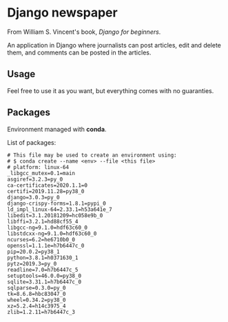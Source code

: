 # Django newspaper

From William S. Vincent's book, _Django for beginners_.

An application in Django where journalists can post articles, edit and
delete them, and comments can be posted in the articles.

## Usage

Feel free to use it as you want, but everything comes with no guaranties.

## Packages

Environment managed with __conda__.

List of packages:
```
# This file may be used to create an environment using:
# $ conda create --name <env> --file <this file>
# platform: linux-64
_libgcc_mutex=0.1=main
asgiref=3.2.3=py_0
ca-certificates=2020.1.1=0
certifi=2019.11.28=py38_0
django=3.0.3=py_0
django-crispy-forms=1.8.1=pypi_0
ld_impl_linux-64=2.33.1=h53a641e_7
libedit=3.1.20181209=hc058e9b_0
libffi=3.2.1=hd88cf55_4
libgcc-ng=9.1.0=hdf63c60_0
libstdcxx-ng=9.1.0=hdf63c60_0
ncurses=6.2=he6710b0_0
openssl=1.1.1e=h7b6447c_0
pip=20.0.2=py38_1
python=3.8.1=h0371630_1
pytz=2019.3=py_0
readline=7.0=h7b6447c_5
setuptools=46.0.0=py38_0
sqlite=3.31.1=h7b6447c_0
sqlparse=0.3.0=py_0
tk=8.6.8=hbc83047_0
wheel=0.34.2=py38_0
xz=5.2.4=h14c3975_4
zlib=1.2.11=h7b6447c_3
```
